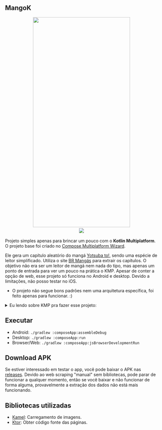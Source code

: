 ## MangoK

<p align="center">
  <img src="screenshots/demo-android.gif" width="320" height="691" />
  <br /><img src="screenshots/demo-desktop.gif"/>
</p>

Projeto simples apenas para brincar um pouco com o **Kotlin Multiplatform**. O projeto base foi criado no [Compose Multiplatform Wizard](https://terrakok.github.io/Compose-Multiplatform-Wizard).

Ele gera um capítulo aleatório do mangá [Yotsuba to!](https://pt.wikipedia.org/wiki/Yotsuba%26!), sendo uma espécie de leitor simplificado. Utiliza o site [BR Mangás](https://www.brmangas.net) para extrair os capítulos. O objetivo não era ser um leitor de mangá nem nada do tipo, mas apenas um ponto de entrada para ver um pouco na prática o KMP. Apesar de conter a opção de web, esse projeto só funciona no Android e desktop. Devido a limitações, não posso testar no iOS.

- O projeto não segue bons padrões nem uma arquitetura específica, foi feito apenas para funcionar. :)

<details>
  <summary>Eu lendo sobre KMP pra fazer esse projeto:</summary>
  <p align="center">
    <img src="screenshots/yotsuba-lendo.jpg"/>
  </p>
</details>

## Executar

- Android: `./gradlew :composeApp:assembleDebug`
- Desktop: `./gradlew :composeApp:run`
- Browser/Web: `./gradlew :composeApp:jsBrowserDevelopmentRun`

## Download APK

Se estiver interessado em testar o app, você pode baixar o APK nas [releases](https://github.com/jsericksk/MangoK/releases). Devido ao web scraping "manual" sem bibliotecas, pode parar de funcionar a qualquer momento, então se você baixar e não funcionar de forma alguma, provavelmente a extração dos dados não está mais funcionando.

## Bibliotecas utilizadas

- [Kamel](https://github.com/Kamel-Media/Kamel): Carregamento de imagens.
- [Ktor](https://github.com/ktorio/ktor): Obter código fonte das páginas.